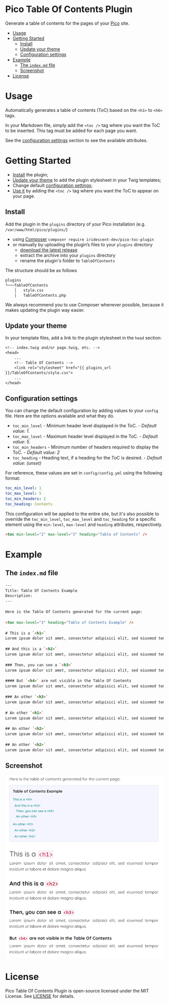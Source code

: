 Pico Table Of Contents Plugin <!-- omit in toc -->
==================

Generate a table of contents for the pages of your [Pico](http://picocms.org) site.

- [Usage](#usage)
- [Getting Started](#getting-started)
  - [Install](#install)
  - [Update your theme](#update-your-theme)
  - [Configuration settings](#configuration-settings)
- [Example](#example)
  - [The `index.md` file](#the-indexmd-file)
  - [Screenshot](#screenshot)
- [License](#license)


# Usage

Automatically generates a table of contents (ToC) based on the `<h1>` to `<h6>` tags.

In your Markdown file, simply add the `<toc />` tag where you want the ToC to be inserted. This tag must be added for each page you want.

See the [configuration settings](#configuration-settings) section to see the available attributes.


# Getting Started

* [Install](#install) the plugin;
* [Update your theme](#update-your-theme) to add the plugin stylesheet in your Twig templates;
* Change default [configuration settings](#configuration-settings);
* [Use it](#usage) by adding the `<toc />` tag where you want the ToC to appear on your page.


## Install

Add the plugin in the `plugins` directory of your Pico installation (e.g. `/var/www/html/pico/plugins/`)
* using [Composer](https://getcomposer.org/) `composer require iridescent-dev/pico-toc-plugin`
* or manually by uploading the plugin’s files to your `plugins` directory
  - [download the latest release](https://github.com/iridescent-dev/pico-toc-plugin/releases/latest)
  - extract the archive into your `plugins` directory
  - rename the plugin's folder to `TableOfContents`

The structure should be as follows
```
plugins
└───TableOfContents
    │   style.css
    │   TableOfContents.php
```

We always recommend you to use Composer whenever possible, because it makes updating the plugin way easier.


## Update your theme

In your template files, add a link to the plugin stylesheet in the `head` section:

``` twig
<!-- index.twig and/or page.twig, etc. -->
<head>
    ...
    <!-- Table Of Contents -->
    <link rel="stylesheet" href="{{ plugins_url }}/TableOfContents/style.css">
    ...
</head>
```


## Configuration settings

You can change the default configuration by adding values to your `config` file. Here are the options available and what they do.
* `toc_min_level` - Minimum header level displayed in the ToC. - *Default value: 1*.
* `toc_max_level` - Maximum header level displayed in the ToC. - *Default value: 5*.
* `toc_min_headers` - Minimum number of headers required to display the ToC. - *Default value: 2*
* `toc_heading` - Heading text, if a heading for the ToC is desired. - *Default value: (unset)*

For reference, these values are set in `config/config.yml` using the following format:

``` yml
toc_min_level: 1
toc_max_level: 5
toc_min_headers: 2
toc_heading: Contents
```

This configuration will be applied to the entire site, but it's also possible to override the `toc_min_level`, `toc_max_level` and `toc_heading` for a specific element using the `min-level`, `max-level` and `heading` attributes, respectively.

``` html
<toc min-level="2" max-level="3" heading="Table of Contents" />
```


# Example

## The `index.md` file

``` html
---
Title: Table Of Contents Example
Description: 
---

Here is the Table Of Contents generated for the current page:

<toc max-level="3" heading="Table of Contents Example" />

# This is a `<h1>`
Lorem ipsum dolor sit amet, consectetur adipisici elit, sed eiusmod tempor incidunt ut labore et dolore magna aliqua. 

## And this is a `<h2>`
Lorem ipsum dolor sit amet, consectetur adipisici elit, sed eiusmod tempor incidunt ut labore et dolore magna aliqua. 

### Then, you can see a `<h3>`
Lorem ipsum dolor sit amet, consectetur adipisici elit, sed eiusmod tempor incidunt ut labore et dolore magna aliqua. 

#### But `<h4>` are not visible in the Table Of Contents
Lorem ipsum dolor sit amet, consectetur adipisici elit, sed eiusmod tempor incidunt ut labore et dolore magna aliqua. 

### An other `<h3>`
Lorem ipsum dolor sit amet, consectetur adipisici elit, sed eiusmod tempor incidunt ut labore et dolore magna aliqua. 

# An other `<h1>`
Lorem ipsum dolor sit amet, consectetur adipisici elit, sed eiusmod tempor incidunt ut labore et dolore magna aliqua. 

## An other `<h2>`
Lorem ipsum dolor sit amet, consectetur adipisici elit, sed eiusmod tempor incidunt ut labore et dolore magna aliqua. 

## An other `<h2>`
Lorem ipsum dolor sit amet, consectetur adipisici elit, sed eiusmod tempor incidunt ut labore et dolore magna aliqua. 
```


## Screenshot

<p align="center">
  <img src="Screenshot.png" title="Screenshot">
</p>


# License

Pico Table Of Contents Plugin is open-source licensed under the MIT License. See [LICENSE](LICENSE) for details.
